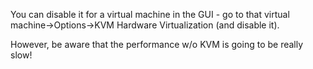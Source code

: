 You can disable it for a virtual machine in the GUI - go to that virtual machine->Options->KVM Hardware Virtualization (and disable it).  
  
However, be aware that the performance w/o KVM is going to be really slow!
